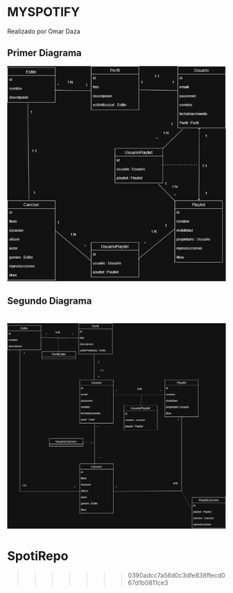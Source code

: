 # MYSPOTIFY
Realizado por Omar Daza

## Primer Diagrama
![Diagrama](Diagramas/primerDiagrama.png)

## Segundo Diagrama
![Diagrama](Diagramas/segundoDiagrama.png)
=======
# SpotiRepo
>>>>>>> 0390adcc7a56d0c3dfe838ffecd067d1b0811ce3
